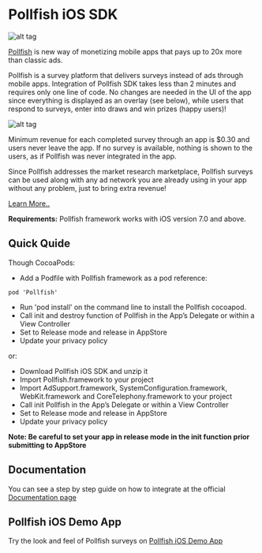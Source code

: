 # Pollfish iOS SDK

![alt tag](https://storage.googleapis.com/pollfish-images/logoHome.png)

[Pollfish](http://www.pollfish.com) is new way of monetizing mobile apps that pays up to 20x more than classic ads. 

Pollfish is a survey platform that delivers surveys instead of ads through mobile apps. Integration of Pollfish SDK takes less than 2 minutes and requires only one line of code. No changes are needed in the UI of the app since everything is displayed as an overlay (see below), while users that respond to surveys, enter into draws and win prizes (happy users)! 

![alt tag](https://storage.googleapis.com/pollfish_production/multimedia/basic_survey.gif)

Minimum revenue for each completed survey through an app is $0.30 and users never leave the app. If no survey is available, nothing is shown to the users, as if Pollfish was never integrated in the app. 

Since Pollfish addresses the market research marketplace, Pollfish surveys can be used along with any ad network you are already using in your app without any problem, just to bring extra revenue! 

[Learn More..](https://www.pollfish.com/publisher/)

**Requirements:** Pollfish framework works with iOS version 7.0 and above.  


## Quick Quide

Though CocoaPods:



* Add a Podfile with Pollfish framework as a pod reference:
```
pod 'Pollfish'
```
* Run 'pod install' on the command line to install the Pollfish cocoapod. 
* Call init and destroy function of Pollfish in the App’s Delegate or within a View Controller
* Set to Release mode and release in AppStore
* Update your privacy policy



or:

* Download Pollfish iOS SDK and unzip it
* Import Pollfish.framework to your project
* Import AdSupport.framework, SystemConfiguration.framework, WebKit.framework and CoreTelephony.framework to your project
* Call init Pollfish in the App’s Delegate or within a View Controller
* Set to Release mode and release in AppStore
* Update your privacy policy

**Note: Be careful to set your app in release mode in the init function prior submitting to AppStore**

## Documentation

You can see a step by step guide on how to integrate at the official [Documentation page](http://www.pollfish.com/docs/ios)

## Pollfish iOS Demo App

Try the look and feel of Pollfish surveys on [Pollfish iOS Demo App](https://itunes.apple.com/us/app/pollfish-chalkboard/id782617904)
